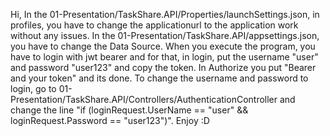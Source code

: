Hi,
In the 01-Presentation/TaskShare.API/Properties/launchSettings.json, in profiles, you have to change the applicationurl to the application work without any issues.
In the 01-Presentation/TaskShare.API/appsettings.json, you have to change the Data Source.
When you execute the program, you have to login with jwt bearer and for that, in login, put the username "user" and password "user123" and copy the token. In Authorize you put "Bearer and your token" and its done. To change the username and password to login, go to 01-Presentation/TaskShare.API/Controllers/AuthenticationController and change the line "if (loginRequest.UserName == "user" && loginRequest.Password == "user123")".
Enjoy :D
